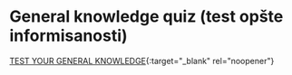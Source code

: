 # General knowledge quiz (test opšte informisanosti)

[TEST YOUR GENERAL KNOWLEDGE](https://test-opste-informisanosti.web.app){:target="_blank" rel="noopener"}
